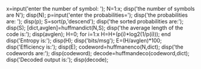 x=input('enter the number of symbol: ');
N=1:x;
disp('the number of symbols are N');
disp(N);
p=input('enter the probabilities=');
disp('the probabilities are: ');
disp(p);
S=sort(p,'descend');
disp('the sorted probabilities are:');
disp(S);
[dict,avglen]=huffmandict(N,S);
disp('the average length of the code is:');
disp(avglen);
H=0;
for i=1:x
    H=H+(p(i)*log2(1/p(i)));
end
disp('Entropy is:');
disp(H);
disp('bits/msg');
E=(H/avglen)*100;
disp('Efficiency is:');
disp(E);
codeword=huffmanenco(N,dict);
disp('the codewords are:');
disp(codeword);
decode=huffmandeco(codeword,dict);
disp('Decoded output is:');
disp(decode);


